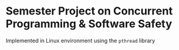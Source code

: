# Semester Project on Concurrent Programming &amp; Software Safety
Implemented in Linux environment using the `pthread` library
